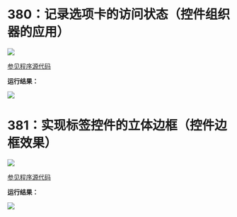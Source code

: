 # 380：记录选项卡的访问状态（控件组织器的应用）

<img src="http://image.renkaigis.com/keepcoding/2018031801.png">

<a href="https://github.com/renkaigis/KeepCoding/tree/master/2018/03/18" target="_blank">参见程序源代码</a>

**运行结果：**

<img src="http://image.renkaigis.com/keepcoding/2018031802.png">

# 381：实现标签控件的立体边框（控件边框效果）

<img src="http://image.renkaigis.com/keepcoding/2018031803.png">

<a href="https://github.com/renkaigis/KeepCoding/tree/master/2018/03/18" target="_blank">参见程序源代码</a>

**运行结果：**

<img src="http://image.renkaigis.com/keepcoding/2018031804.png">

